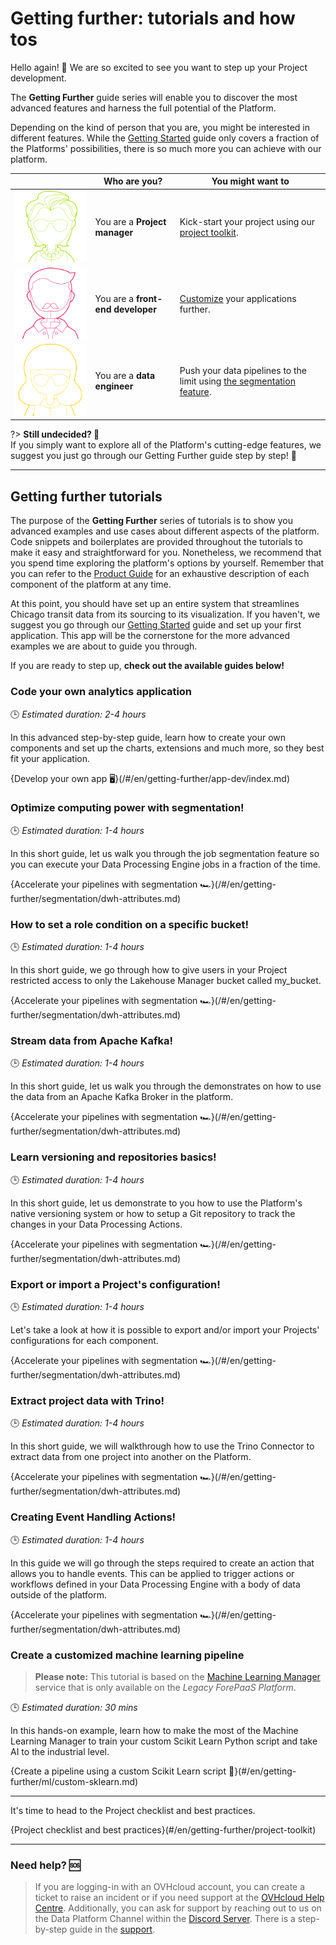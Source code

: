 # Getting further: tutorials and how tos

Hello again! 👋 We are so excited to see you want to step up your Project development.  

The **Getting Further** guide series will enable you to discover the most advanced features and harness the full potential of the Platform. 


Depending on the kind of person that you are, you might be interested in different features. While the [Getting Started](/en/getting-started/index.md) guide only covers a fraction of the Platforms' possibilities, there is so much more you can achieve with our platform.


|      | Who are you?   | You might want to  | 
| :--: | ------------ | -------------------| 
|![Exemple Panel](picts/woman_green@1x-cropped.png ':size=100%') | You are a **Project manager** | Kick-start your project using our [project toolkit](en/getting-further/project-toolkit).  |
|![Exemple Panel](picts/man_red@1x-cropped.png ':size=100%') | You are a **front-end developer** | [Customize](en/getting-further/app-dev/index.md) your applications further. | 
|![Exemple Panel](picts/woman_yellow@1x-cropped.png ':size=100%') | You are a **data engineer** | Push your data pipelines to the limit using [the segmentation feature](/en/getting-further/segmentation/index). | 


  
?> **Still undecided? 🧐**  
If you simply want to explore all of the Platform's cutting-edge features, we suggest you just go through our Getting Further guide step by step! 👣

---
## Getting further tutorials

The purpose of the **Getting Further** series of tutorials is to show you advanced examples and use cases about different aspects of the platform. Code snippets and boilerplates are provided throughout the tutorials to make it easy and straightforward for you. Nonetheless, we recommend that you spend time exploring the platform's options by yourself. Remember that you can refer to the [Product Guide](/en/product/index) for an exhaustive description of each component of the platform at any time.

At this point, you should have set up an entire system that streamlines Chicago transit data from its sourcing to its visualization. If you haven't, we suggest you go through our [Getting Started](/en/getting-started/index.md) guide and set up your first application. This app will be the cornerstone for the more advanced examples we are about to guide you through.  

If you are ready to step up, **check out the available guides below!**



### Code your own analytics application

🕒 *Estimated duration: 2-4 hours*

In this advanced step-by-step guide, learn how to create your own components and set up the charts, extensions and much more, so they best fit your application.

{Develop your own app 🖥}(/#/en/getting-further/app-dev/index.md)



### Optimize computing power with segmentation!

🕒 *Estimated duration: 1-4 hours*

In this short guide, let us walk you through the job segmentation feature so you can execute your Data Processing Engine jobs in a fraction of the time. 

{Accelerate your pipelines with segmentation 🏎}(/#/en/getting-further/segmentation/dwh-attributes.md)


### How to set a role condition on a specific bucket!

🕒 *Estimated duration: 1-4 hours*

In this short guide, we go through how to give users in your Project restricted access to only the Lakehouse Manager bucket called my_bucket. 

{Accelerate your pipelines with segmentation 🏎}(/#/en/getting-further/segmentation/dwh-attributes.md)


### Stream data from Apache Kafka!

🕒 *Estimated duration: 1-4 hours*

In this short guide, let us walk you through the demonstrates on how to use the data from an Apache Kafka Broker in the platform. 

{Accelerate your pipelines with segmentation 🏎}(/#/en/getting-further/segmentation/dwh-attributes.md)



### Learn versioning and repositories basics!

🕒 *Estimated duration: 1-4 hours*

In this short guide, let us demonstrate to you how to use the Platform's native versioning system or how to setup a Git repository to track the changes in your Data Processing Actions. 

{Accelerate your pipelines with segmentation 🏎}(/#/en/getting-further/segmentation/dwh-attributes.md)


### Export or import a Project's configuration!

🕒 *Estimated duration: 1-4 hours*

Let's take a look at how it is possible to export and/or import your Projects' configurations for each component. 

{Accelerate your pipelines with segmentation 🏎}(/#/en/getting-further/segmentation/dwh-attributes.md)



### Extract project data with Trino!

🕒 *Estimated duration: 1-4 hours*

In this short guide, we will walkthrough how to use the Trino Connector to extract data from one project into another on the Platform. 

{Accelerate your pipelines with segmentation 🏎}(/#/en/getting-further/segmentation/dwh-attributes.md)



### Creating Event Handling Actions!

🕒 *Estimated duration: 1-4 hours*

In this guide we will go through the steps required to create an action that allows you to handle events. This can be applied to trigger actions or workflows defined in your Data Processing Engine with a body of data outside of the platform.

{Accelerate your pipelines with segmentation 🏎}(/#/en/getting-further/segmentation/dwh-attributes.md)



### Create a customized machine learning pipeline

>**Please note:** This tutorial is based on the [Machine Learning Manager](en/product/ml/index.md) service that is only available on the *Legacy ForePaaS Platform*.

🕒 *Estimated duration: 30 mins*

In this hands-on example, learn how to make the most of the Machine Learning Manager to train your custom Scikit Learn Python script and take AI to the industrial level.

{Create a pipeline using a custom Scikit Learn script 🤖}(#/en/getting-further/ml/custom-sklearn.md)

---

It's time to head to the Project checklist and best practices. 

{Project checklist and best practices}(#/en/getting-further/project-toolkit)

---




###  Need help? 🆘

> If you are logging-in with an OVHcloud account, you can create a ticket to raise an incident or if you need support at the [OVHcloud Help Centre](https://help.ovhcloud.com/csm/fr-home?id=csm_index). Additionally, you can ask for support by reaching out to us on the Data Platform Channel within the [Discord Server](https://discord.com/channels/850031577277792286/1163465539981672559). There is a step-by-step guide in the [support](/en/support/index.md).

